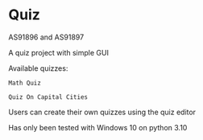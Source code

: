 # Quiz
AS91896 and AS91897

A quiz project with simple GUI

Available quizzes:

	Math Quiz

	Quiz On Capital Cities

Users can create their own quizzes using the quiz editor

Has only been tested with Windows 10 on python 3.10
